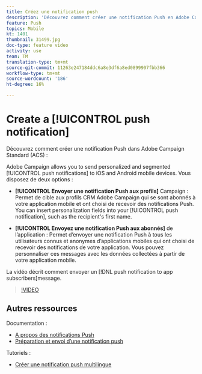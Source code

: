 ```yaml
---
title: Créez une notification push
description: 'Découvrez comment créer une notification Push en Adobe Campaign Standard (ACS). '
feature: Push
topics: Mobile
kt: 1401
thumbnail: 31499.jpg
doc-type: feature video
activity: use
team: TM
translation-type: tm+mt
source-git-commit: 11263e247184ddc6a8e3df6a8ed0899907fbb366
workflow-type: tm+mt
source-wordcount: '186'
ht-degree: 16%

---
```



# Create a [!UICONTROL push notification]

Découvrez comment créer une notification  Push dans Adobe Campaign Standard (ACS) :

Adobe Campaign allows you to send personalized and segmented [!UICONTROL push notifications] to iOS and Android mobile devices. Vous disposez de deux options :

* **[!UICONTROL Envoyer une notification Push aux profils]** Campaign : Permet de cible aux profils CRM Adobe Campaign qui se sont abonnés à votre application mobile et ont choisi de recevoir des notifications Push. You can insert personalization fields into your [!UICONTROL push notification], such as the recipient&#39;s first name.

* **[!UICONTROL Envoyez une notification Push aux abonnés]** de l’application : Permet d’envoyer une notification  Push à tous les utilisateurs connus et anonymes d’applications mobiles qui ont choisi de recevoir des notifications de votre application. Vous pouvez personnaliser ces messages avec les données collectées à partir de votre application mobile.

La vidéo décrit comment envoyer un [!DNL push notification to app subscribers]message.

>[!VIDEO](https://video.tv.adobe.com/v/31499?quality=12)

## Autres ressources

Documentation :

* [A propos des notifications Push](https://docs.adobe.com/content/help/en/campaign-standard/using/communication-channels/push-notifications/about-push-notifications.html)
* [Préparation et envoi d’une notification push](https://docs.adobe.com/content/help/en/campaign-standard/using/communication-channels/push-notifications/preparing-and-sending-a-push-notification.html)

Tutoriels :

* [Créer une notification push multilingue](/help/communication-channels/mobile/push-notifications/creating-multilingual-push-notifications.md)

